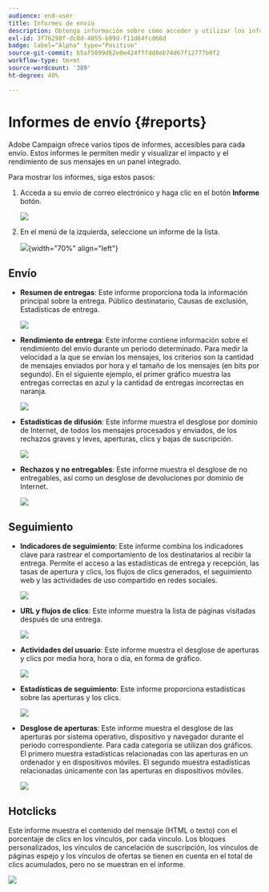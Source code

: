 ```yaml
---
audience: end-user
title: Informes de envío
description: Obtenga información sobre cómo acceder y utilizar los informes de envío
exl-id: 3f76298f-dc0d-4055-b89d-f11d64fcd66d
badge: label="Alpha" type="Positive"
source-git-commit: b5af5099d62e0e424fffdd8eb74d67f12777b0f2
workflow-type: tm+mt
source-wordcount: '389'
ht-degree: 40%

---
```


# Informes de envío {#reports}


Adobe Campaign ofrece varios tipos de informes, accesibles para cada envío. Estos informes le permiten medir y visualizar el impacto y el rendimiento de sus mensajes en un panel integrado.

Para mostrar los informes, siga estos pasos:

1. Acceda a su envío de correo electrónico y haga clic en el botón **Informe** botón.

   ![](assets/reporting.png)

1. En el menú de la izquierda, seleccione un informe de la lista.

   ![](assets/reporting2.png){width="70%" align="left"}

## Envío

* **Resumen de entregas**: Este informe proporciona toda la información principal sobre la entrega. Público destinatario, Causas de exclusión, Estadísticas de entrega.

   ![](assets/reporting3.png)

* **Rendimiento de entrega**: Este informe contiene información sobre el rendimiento del envío durante un periodo determinado. Para medir la velocidad a la que se envían los mensajes, los criterios son la cantidad de mensajes enviados por hora y el tamaño de los mensajes (en bits por segundo). En el siguiente ejemplo, el primer gráfico muestra las entregas correctas en azul y la cantidad de entregas incorrectas en naranja.

   ![](assets/reporting3bis.png)

* **Estadísticas de difusión**: Este informe muestra el desglose por dominio de Internet, de todos los mensajes procesados y enviados, de los rechazos graves y leves, aperturas, clics y bajas de suscripción.

   ![](assets/reporting4.png)

* **Rechazos y no entregables**: Este informe muestra el desglose de no entregables, así como un desglose de devoluciones por dominio de Internet.

   ![](assets/reporting5.png)

## Seguimiento

* **Indicadores de seguimiento**: Este informe combina los indicadores clave para rastrear el comportamiento de los destinatarios al recibir la entrega. Permite el acceso a las estadísticas de entrega y recepción, las tasas de apertura y clics, los flujos de clics generados, el seguimiento web y las actividades de uso compartido en redes sociales.

   ![](assets/reporting6.png)

* **URL y flujos de clics**: Este informe muestra la lista de páginas visitadas después de una entrega.

   ![](assets/reporting7.png)

* **Actividades del usuario**: Este informe muestra el desglose de aperturas y clics por media hora, hora o día, en forma de gráfico.

   ![](assets/reporting8.png)

* **Estadísticas de seguimiento**: Este informe proporciona estadísticas sobre las aperturas y los clics.

   ![](assets/reporting9.png)

* **Desglose de aperturas**: Este informe muestra el desglose de las aperturas por sistema operativo, dispositivo y navegador durante el periodo correspondiente. Para cada categoría se utilizan dos gráficos. El primero muestra estadísticas relacionadas con las aperturas en un ordenador y en dispositivos móviles. El segundo muestra estadísticas relacionadas únicamente con las aperturas en dispositivos móviles.

   ![](assets/reporting10.png)

## Hotclicks

Este informe muestra el contenido del mensaje (HTML o texto) con el porcentaje de clics en los vínculos, por cada vínculo. Los bloques personalizados, los vínculos de cancelación de suscripción, los vínculos de páginas espejo y los vínculos de ofertas se tienen en cuenta en el total de clics acumulados, pero no se muestran en el informe.

![](assets/reporting11.png)

